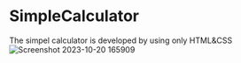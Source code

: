 # SimpleCalculator
The simpel calculator is developed by using only HTML&CSS
![Screenshot 2023-10-20 165909](https://github.com/KallaguntaSP/SimpleCalculator/assets/143476575/060eca4e-b234-416b-bc0a-23462589f8db)
